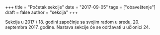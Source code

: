 +++
title = "Početak sekcije"
date = "2017-09-05"
tags = ["obaveštenje"]
draft = false
author = "sekcija"
+++

Sekcija u 2017 / 18. godini započinje sa svojim radom u sredu, 20. septembra 2017. godine. Nastava sekcije će se održavati u učionici 24.
